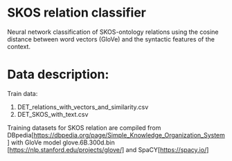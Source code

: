 # SKOS relation classifier 
Neural network classification of SKOS-ontology relations using the cosine distance between word vectors (GloVe) and the syntactic features of the context. 

# Data description: 
Train data:
1. DET_relations_with_vectors_and_similarity.csv  
2. DET_SKOS_with_text.csv

Training datasets for SKOS relation are compiled from DBpedia[https://dbpedia.org/page/Simple_Knowledge_Organization_System] with GloVe model glove.6B.300d.bin [https://nlp.stanford.edu/projects/glove/] and SpaCY[https://spacy.io/]
